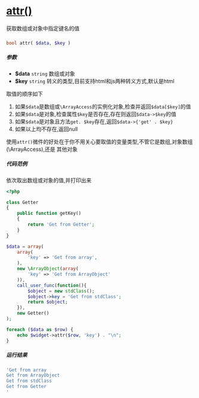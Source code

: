 [attr()](http://twinh.github.com/widget/api/attr)
=================================================

获取数组或对象中指定键名的值

### 
```php
bool attr( $data, $key )
```

##### 参数
* **$data** `string` 数组或对象
* **$key** `string` 转义的类型,目前支持html和js两种转义方式,默认是html


取值的顺序如下

1. 如果`$data`是数组或`\ArrayAccess`的实例化对象,检查并返回`$data[$key]`的值
2. 如果`$data`是对象,检查属性`$key`是否存在,存在则返回`$data->$key`的值
3. 如果`$data`是对象且方法`get. $key`存在,返回`$data->{'get' . $key}`
4. 如果以上均不存在,返回null

使用`attr()`微件的好处在于你不用关心要取值的变量类型,不管它是数组,对象数组(\ArrayAccess),还是
其他对象


##### 代码范例
依次取出数组或对象的值,并打印出来
```php
<?php

class Getter
{
    public function getKey()
    {
        return 'Get from Getter';
    }
}

$data = array(
    array(
        'key' => 'Get from array',
    ),
    new \ArrayObject(array(
        'key' => 'Get from ArrayObject'
    )),
    call_user_func(function(){
        $object = new stdClass();
        $object->key = 'Get from stdClass';
        return $object;
    }),
    new Getter()
);

foreach ($data as $row) {
    echo $widget->attr($row, 'key') . "\n";
}
```
##### 运行结果
```php
'Get from array
Get from ArrayObject
Get from stdClass
Get from Getter
'
```
